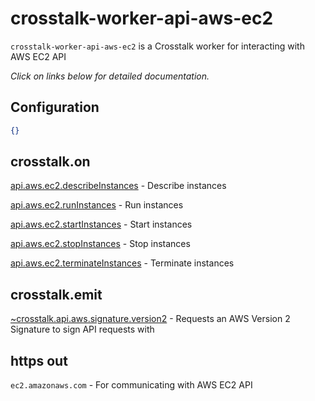 crosstalk-worker-api-aws-ec2
============================

`crosstalk-worker-api-aws-ec2` is a Crosstalk worker for interacting with AWS EC2 API

_Click on links below for detailed documentation._

## Configuration

```json
{}
```

## crosstalk.on

[api.aws.ec2.describeInstances](https://github.com/crosstalk/crosstalk-worker-api-aws-ec2/wiki/api.aws.ec2.describeInstances) - Describe instances

[api.aws.ec2.runInstances](https://github.com/crosstalk/crosstalk-worker-api-aws-ec2/wiki/api.aws.ec2.runInstances) - Run instances

[api.aws.ec2.startInstances](https://github.com/crosstalk/crosstalk-worker-api-aws-ec2/wiki/api.aws.ec2.startInstances) - Start instances

[api.aws.ec2.stopInstances](https://github.com/crosstalk/crosstalk-worker-api-aws-ec2/wiki/api.aws.ec2.stopInstances) - Stop instances

[api.aws.ec2.terminateInstances](https://github.com/crosstalk/crosstalk-worker-api-aws-ec2/wiki/api.aws.ec2.terminateInstances) - Terminate instances

## crosstalk.emit

[~crosstalk.api.aws.signature.version2](https://github.com/crosstalk/crosstalk-worker-api-aws-signature-version2/wiki/api.aws.signature.version2) - Requests an AWS Version 2 Signature to sign API requests with

## https out

`ec2.amazonaws.com` - For communicating with AWS EC2 API


